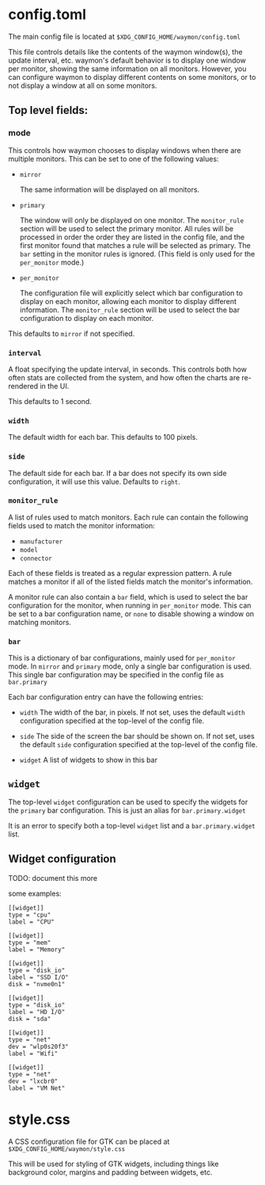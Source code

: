 # config.toml

The main config file is located at `$XDG_CONFIG_HOME/waymon/config.toml`

This file controls details like the contents of the waymon window(s), the
update interval, etc.  waymon's default behavior is to display one window per
monitor, showing the same information on all monitors.  However, you can
configure waymon to display different contents on some monitors, or to not
display a window at all on some monitors.

## Top level fields:

### mode

This controls how waymon chooses to display windows when there are multiple
monitors.  This can be set to one of the following values:

* `mirror`

  The same information will be displayed on all monitors.

* `primary`

  The window will only be displayed on one monitor.  The `monitor_rule` section
  will be used to select the primary monitor.  All rules will be processed in
  order the order they are listed in the config file, and the first monitor
  found that matches a rule will be selected as primary.  The `bar` setting in
  the monitor rules is ignored.  (This field is only used for the `per_monitor`
  mode.)

* `per_monitor`

  The configuration file will explicitly select which bar configuration to
  display on each monitor, allowing each monitor to display different
  information.  The `monitor_rule` section will be used to select the bar
  configuration to display on each monitor.

This defaults to `mirror` if not specified.

### `interval`

A float specifying the update interval, in seconds.  This controls both how
often stats are collected from the system, and how often the charts are
re-rendered in the UI.

This defaults to 1 second.

### `width`

The default width for each bar.  This defaults to 100 pixels.

### `side`

The default side for each bar.  If a bar does not specify its own side
configuration, it will use this value.  Defaults to `right`.

### `monitor_rule`

A list of rules used to match monitors.  Each rule can contain the following
fields used to match the monitor information:

* `manufacturer`
* `model`
* `connector`

Each of these fields is treated as a regular expression pattern.  A rule
matches a monitor if all of the listed fields match the monitor's information.

A monitor rule can also contain a `bar` field, which is used to select the bar
configuration for the monitor, when running in `per_monitor` mode.  This can be
set to a bar configuration name, or `none` to disable showing a window on
matching monitors.

### `bar`

This is a dictionary of bar configurations, mainly used for `per_monitor` mode.
In `mirror` and `primary` mode, only a single bar configuration is used.  This
single bar configuration may be specified in the config file as `bar.primary`

Each bar configuration entry can have the following entries:

* `width`
   The width of the bar, in pixels.  If not set, uses the default `width`
   configuration specified at the top-level of the config file.

* `side`
   The side of the screen the bar should be shown on.  If not set, uses the
   default `side` configuration specified at the top-level of the config file.

* `widget`
   A list of widgets to show in this bar

## `widget`

The top-level `widget` configuration can be used to specify the widgets for the
`primary` bar configuration.  This is just an alias for `bar.primary.widget`

It is an error to specify both a top-level `widget` list and a
`bar.primary.widget` list.

## Widget configuration

TODO: document this more

some examples:

```
[[widget]]
type = "cpu"
label = "CPU"

[[widget]]
type = "mem"
label = "Memory"

[[widget]]
type = "disk_io"
label = "SSD I/O"
disk = "nvme0n1"

[[widget]]
type = "disk_io"
label = "HD I/O"
disk = "sda"

[[widget]]
type = "net"
dev = "wlp0s20f3"
label = "Wifi"

[[widget]]
type = "net"
dev = "lxcbr0"
label = "VM Net"
```

# style.css

A CSS configuration file for GTK can be placed at
`$XDG_CONFIG_HOME/waymon/style.css`

This will be used for styling of GTK widgets, including things like background
color, margins and padding between widgets, etc.
